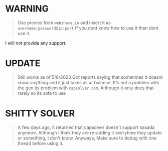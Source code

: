 # WARNING

> Use proxies from `webshare.io` and insert it as `username:password@ip:port`
> If you dont know how to use it then dont use it.

I will not provide any support.

# UPDATE

> Still works as of 5/6/2023 
> Got reports saying that sometimes it doesnt show anything and it just takes all ur balance, It's not a problem with the gen its problem with `capsolver.com`. Although It only does that rarely so its safe to use

# SHITTY SOLVER

> A few days ago, it returned that capsolver doesn't support kasada anymore. Although I think they are re-adding it everytime they update or something, I don't know. Anyways, Make sure to debug with one thread before using it.. 

